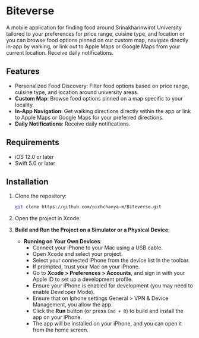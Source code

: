 # Biteverse
A mobile application for finding food around Srinakharinwirot University tailored to your preferences for price range, cuisine type, and location or you can browse food options pinned on our custom map, navigate directly in-app by walking, or link out to Apple Maps or Google Maps from your current location. Receive daily notifications. 

## Features

- Personalized Food Discovery: Filter food options based on price range, cuisine type, and location around university areas.
- **Custom Map**: Browse food options pinned on a map specific to your locality.
- **In-App Navigation**: Get walking directions directly within the app or link to Apple Maps or Google Maps for your preferred directions.
- **Daily Notifications**: Receive daily notifications.

## Requirements

- iOS 12.0 or later
- Swift 5.0 or later

## Installation

1. Clone the repository:
   ```bash
   git clone https://github.com/pichchanya-m/Biteverse.git

2. Open the project in Xcode.
   
3. **Build and Run the Project on a Simulator or a Physical Device**:
   - **Running on Your Own Devices**:
     - Connect your iPhone to your Mac using a USB cable.
     - Open Xcode and select your project.
     - Select your connected iPhone from the device list in the toolbar.
     - If prompted, trust your Mac on your iPhone.
     - Go to **Xcode > Preferences > Accounts**, and sign in with your Apple ID to set up a development profile.
     - Ensure your iPhone is enabled for development (you may need to enable Developer Mode).
     - Ensure that on Iphone settings General > VPN & Device Management, you allow the app.
     - Click the **Run** button (or press `Cmd + R`) to build and install the app on your iPhone.
     - The app will be installed on your iPhone, and you can open it from the home screen.
